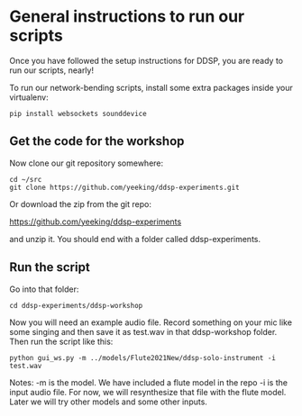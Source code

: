 # General instructions to run our scripts

Once you have followed the setup instructions for DDSP, you are ready to run our scripts, nearly! 

To run our network-bending scripts, install some extra packages inside your virtualenv:

```
pip install websockets sounddevice
```

## Get the code for the workshop

Now clone our git repository somewhere:

```
cd ~/src
git clone https://github.com/yeeking/ddsp-experiments.git
```
Or download the zip from the git repo:

https://github.com/yeeking/ddsp-experiments

and unzip it. You should end with a folder called ddsp-experiments. 

## Run the script

Go into that folder:

```
cd ddsp-experiments/ddsp-workshop
```

Now you will need an example audio file. Record something on your mic like some singing and then save it as test.wav in that ddsp-workshop folder. Then run the script like this:

```
python gui_ws.py -m ../models/Flute2021New/ddsp-solo-instrument -i test.wav 
```

Notes: 
-m is the model. We have included a flute model in the repo
-i is the input audio file. For now, we will resynthesize that file with the flute model. Later we will try other models and some other inputs.

